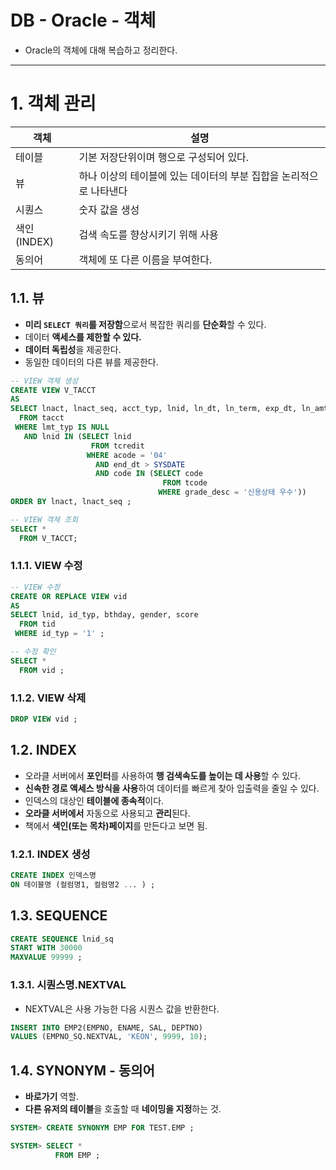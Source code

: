 # DB - Oracle - 객체
- Oracle의 객체에 대해 복습하고 정리한다.

---

# 1. 객체 관리

| 객체 | 설명 |
| --- | --- |
| 테이블 | 기본 저장단위이며 행으로 구성되어 있다. |
| 뷰 | 하나 이상의 테이블에 있는 데이터의 부분 집합을 논리적으로 나타낸다 |
| 시퀀스 | 숫자 값을 생성 |
| 색인(INDEX) | 검색 속도를 향상시키기 위해 사용 |
| 동의어 | 객체에 또 다른 이름을 부여한다. |

## 1.1. 뷰

- **미리 `SELECT 쿼리`를 저장함**으로서 복잡한 쿼리를 **단순화**할 수 있다.
- 데이터 **액세스를 제한할 수 있다.**
- **데이터 독립성**을 제공한다.
- 동일한 데이터의 다른 뷰를 제공한다.

```sql
-- VIEW 객체 생성
CREATE VIEW V_TACCT
AS
SELECT lnact, lnact_seq, acct_typ, lnid, ln_dt, ln_term, exp_dt, ln_amt
  FROM tacct 
 WHERE lmt_typ IS NULL 
   AND lnid IN (SELECT lnid 
                  FROM tcredit 
                 WHERE acode = '04' 
                   AND end_dt > SYSDATE 
                   AND code IN (SELECT code 
                                  FROM tcode 
                                 WHERE grade_desc = '신용상태 우수'))
ORDER BY lnact, lnact_seq ;

-- VIEW 객체 조회
SELECT * 
  FROM V_TACCT;
```

### 1.1.1. VIEW 수정

```sql
-- VIEW 수정
CREATE OR REPLACE VIEW vid
AS 
SELECT lnid, id_typ, bthday, gender, score
  FROM tid
 WHERE id_typ = '1' ;

-- 수정 확인
SELECT *
  FROM vid ;
```

### 1.1.2. VIEW 삭제

```sql
DROP VIEW vid ;
```

## 1.2. INDEX

- 오라클 서버에서 **포인터**를 사용하여 **행 검색속도를 높이는 데 사용**할 수 있다.
- **신속한 경로 액세스 방식을 사용**하여 데이터를 빠르게 찾아 입출력을 줄일 수 있다.
- 인덱스의 대상인 **테이블에 종속적**이다.
- **오라클 서버에서** 자동으로 사용되고 **관리**된다.
- 책에서 **색인(또는 목차)페이지**를 만든다고 보면 됨.

### 1.2.1. INDEX 생성

```sql
CREATE INDEX 인덱스명
ON 테이블명 (컬럼명1, 컬럼명2 ... ) ;
```

## 1.3. SEQUENCE

```sql
CREATE SEQUENCE lnid_sq
START WITH 30000
MAXVALUE 99999 ;
```

### 1.3.1. 시퀀스명.NEXTVAL

- NEXTVAL은 사용 가능한 다음 시퀀스 값을 반환한다.

```sql
INSERT INTO EMP2(EMPNO, ENAME, SAL, DEPTNO)
VALUES (EMPNO_SQ.NEXTVAL, 'KEON', 9999, 10);
```

## 1.4. SYNONYM - 동의어

- **바로가기** 역할.
- **다른 유저의 테이블**을 호출할 때 **네이밍을 지정**하는 것.

```sql
SYSTEM> CREATE SYNONYM EMP FOR TEST.EMP ;

SYSTEM> SELECT * 
          FROM EMP ;
```
